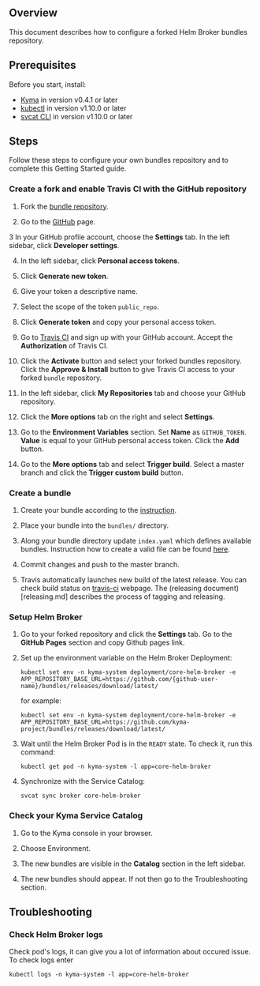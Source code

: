 ## Overview

This document describes how to configure a forked Helm Broker bundles repository.

## Prerequisites

Before you start, install:

* [Kyma](https://kyma-project.io/docs/latest/root/kyma#getting-started-getting-started) in version v0.4.1 or later
* [kubectl](https://kubernetes.io/docs/tasks/tools/install-kubectl/) in version v1.10.0 or later
* [svcat CLI](https://svc-cat.io/docs/cli/) in version v1.10.0 or later

## Steps

Follow these steps to configure your own bundles repository and to complete this Getting Started guide.

### Create a fork and enable Travis CI with the GitHub repository

1. Fork the [bundle repository](https://github.com/kyma-project/bundles).

2. Go to the [GitHub](https://github.com) page.

3 In your GitHub profile account, choose the **Settings** tab. In the left sidebar, click **Developer settings**.

4. In the left sidebar, click **Personal access tokens**.

5. Click **Generate new token**.

6. Give your token a descriptive name.

7. Select the scope of the token `public_repo`.

8. Click **Generate token** and copy your personal access token.

9. Go to [Travis CI](https://travis-ci.com/) and sign up with your GitHub account. Accept the **Authorization** of Travis CI.

10. Click the **Activate** button and select your forked bundles repository. Click the **Approve & Install** button to give Travis CI access to your forked `bundle` repository.

11. In the left sidebar, click **My Repositories** tab and choose your GitHub repository.

12. Click the **More options** tab on the right and select **Settings**.

13. Go to the **Environment Variables** section. Set **Name** as `GITHUB_TOKEN`. **Value** is equal to your GitHub personal access token. Click the **Add** button.

14. Go to the **More options** tab and select **Trigger build**. Select a master branch and click the **Trigger custom build** button.

### Create a bundle

1. Create your bundle according to the [instruction](https://kyma-project.io/docs/latest/components/service-brokers#configuration-how-to-create-a-ybundle).

2. Place your bundle into the `bundles/` directory.

3. Along your bundle directory update `index.yaml` which defines available bundles. 
Instruction how to create a valid file can be found [here](https://github.com/kyma-project/kyma/blob/master/docs/service-brokers/docs/011-configuration-helm-broker.md#configuring-the-helm-broker-externally).

4. Commit changes and push to the master branch.

5. Travis automatically launches new build of the latest release. You can check build status on [travis-ci](https://travis-ci.com/) webpage. The (releasing document)[releasing.md] describes the process of tagging and releasing.

### Setup Helm Broker

1. Go to your forked repository and click the **Settings** tab. Go to the **GitHub Pages** section and copy Github pages link.
  
2. Set up the environment variable on the Helm Broker Deployment:

    ```
    kubectl set env -n kyma-system deployment/core-helm-broker -e APP_REPOSITORY_BASE_URL=https://github.com/{github-user-name}/bundles/releases/download/latest/
    ```
    for example:
    ```
    kubectl set env -n kyma-system deployment/core-helm-broker -e APP_REPOSITORY_BASE_URL=https://github.com/kyma-project/bundles/releases/download/latest/
    ```

3. Wait until the Helm Broker Pod is in the `READY` state. To check it, run this command:
    ```
    kubectl get pod -n kyma-system -l app=core-helm-broker
    ```

4. Synchronize with the Service Catalog:
    ```
    svcat sync broker core-helm-broker
    ```

### Check your Kyma Service Catalog

1. Go to the Kyma console in your browser.

2. Choose Environment.

3. The new bundles are visible in the **Catalog** section in the left sidebar.

4. The new bundles should appear. If not then go to the Troubleshooting section.

## Troubleshooting

### Check Helm Broker logs

Check pod's logs, it can give you a lot of information about occured issue. To check logs enter

```
kubectl logs -n kyma-system -l app=core-helm-broker
```